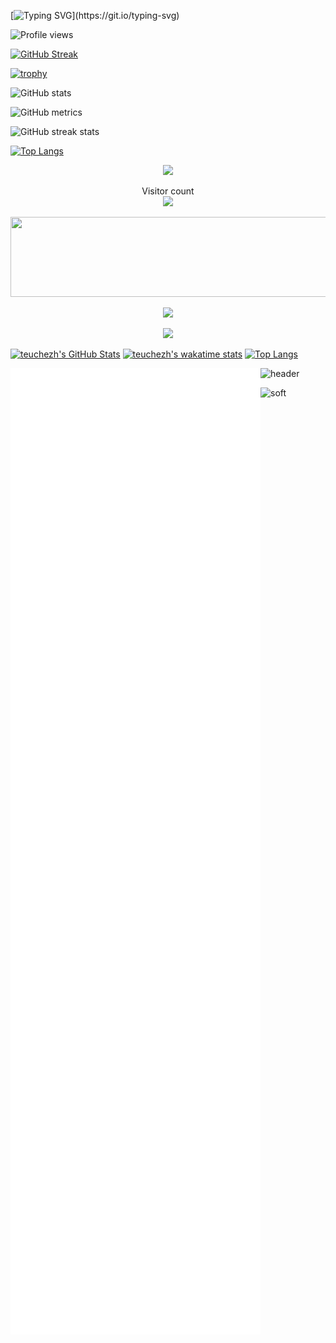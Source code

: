 [![Typing SVG](https://readme-typing-svg.herokuapp.com?color=%2336BCF7&lines=Hello+World!)](https://git.io/typing-svg)

![Profile views](https://gpvc.arturio.dev/alabotski)  

[![GitHub Streak](http://github-readme-streak-stats.herokuapp.com?user=alabotski&date_format=j%20M%5B%20Y%5D)](https://git.io/streak-stats)

[![trophy](https://github-profile-trophy.vercel.app/?username=alabotski)](https://github.com/ryo-ma/github-profile-trophy)

![GitHub stats](https://github-readme-stats.vercel.app/api?username=alabotski&show_icons=true&count_private=true)  

![GitHub metrics](https://metrics.lecoq.io/alabotski)  

![GitHub streak stats](https://github-readme-streak-stats.herokuapp.com/?user=alabotski)  

[![Top Langs](https://github-readme-stats.vercel.app/api/top-langs/?username=alabotski)](https://github.com/anuraghazra/github-readme-stats)

<p align='center'>
  <img src='https://user-images.githubusercontent.com/5713670/87202985-820dcb80-c2b6-11ea-9f56-7ec461c497c3.gif' width='200'>
</p>
<p align="center"> 
  Visitor count<br>
  <img src="https://profile-counter.glitch.me/teuchezh/count.svg" />
</p>
<p align="center">
<a href="https://now-playing-66mfrri4j-teuchezh.vercel.app/now-playing?open">
    <img src="https://now-playing-66mfrri4j-teuchezh.vercel.app/now-playing" width="512" height="128">
</a>
</p>
<p align="center">
  <img src="https://github-readme-stats.vercel.app/api?username=teuchezh&count_private=true&show_icons=true&theme=buefy" />
</p>

<p align="center">
  <img src="https://github-readme-stats.vercel.app/api/top-langs/?username=teuchezh&layout=compact&theme=buefy" />
</p>


[![teuchezh's GitHub Stats](https://github-readme-stats.vercel.app/api?username=teuchezh&count_private=true&show_icons=true&theme=buefy)](https://github.com/teuchezh)
[![teuchezh's wakatime stats](https://github-readme-stats.vercel.app/api/wakatime?username=teuchezh&layout=compact&theme=buefy)](https://github.com/teuchezh)
[![Top Langs](https://github-readme-stats.vercel.app/api/top-langs/?username=teuchezh&layout=compact&theme=buefy)](https://github.com/teuchezh)

![header](https://capsule-render.vercel.app/api?type=waving&color=gradient&height=256&section=header&text=Hello%20World!&fontSize=75&animation=fadeIn&fontAlignY=38&desc=Welcome%20to%20my%20GitHub%20profile!%20Put%20stars,%20fork%20and%20contribute!&descAlignY=51&descAlign=62)
[<img align="left" width="400" alt="if you see this, it means my metrics are not working" src="https://github.com/teuchezh/teuchezh/blob/main/github-metrics.svg">](https://github.com/teuchezh/teuchezh)

![soft](https://capsule-render.vercel.app/api?type=soft&color=gradient&text=Come%20again!&fontSize=40&animation=twinkling)
